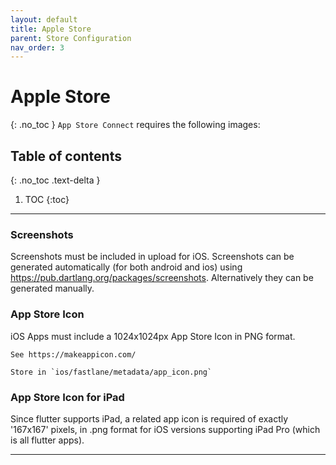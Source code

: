 ```yaml
---
layout: default
title: Apple Store
parent: Store Configuration
nav_order: 3
---
```


# Apple Store
{: .no_toc }
`App Store Connect` requires the following images:

## Table of contents
{: .no_toc .text-delta }

1. TOC
{:toc}

---

### Screenshots  
Screenshots must be included in upload for iOS. Screenshots can be generated automatically (for
    both android and ios) using https://pub.dartlang.org/packages/screenshots. Alternatively
    they can be generated manually.

### App Store Icon  
iOS Apps must include a 1024x1024px App Store Icon in PNG format.
    
    See https://makeappicon.com/

    Store in `ios/fastlane/metadata/app_icon.png`
    
### App Store Icon for iPad  
Since flutter supports iPad, a related app icon is required of exactly '167x167' pixels, 
    in .png format for iOS versions supporting iPad Pro (which is all flutter apps).

---
